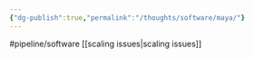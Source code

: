 ```yaml
---
{"dg-publish":true,"permalink":"/thoughts/software/maya/"}
---
```


#pipeline/software 
[[scaling issues\|scaling issues]]